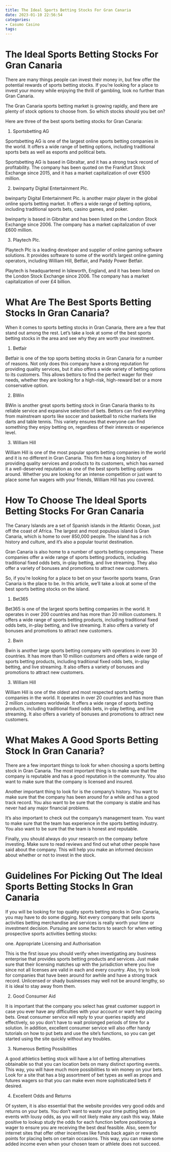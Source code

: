 ```yaml
---
title: The Ideal Sports Betting Stocks For Gran Canaria
date: 2023-01-10 22:56:54
categories:
- Casumo Casino
tags:
---
```



#  The Ideal Sports Betting Stocks For Gran Canaria

There are many things people can invest their money in, but few offer the potential rewards of sports betting stocks. If you’re looking for a place to invest your money while enjoying the thrill of gambling, look no further than Gran Canaria.

The Gran Canaria sports betting market is growing rapidly, and there are plenty of stock options to choose from. So which stocks should you bet on?

Here are three of the best sports betting stocks for Gran Canaria:

1. Sportsbetting AG

Sportsbetting AG is one of the largest online sports betting companies in the world. It offers a wide range of betting options, including traditional sports bets as well as esports and political bets.

Sportsbetting AG is based in Gibraltar, and it has a strong track record of profitability. The company has been quoted on the Frankfurt Stock Exchange since 2015, and it has a market capitalization of over €500 million.

2. bwinparty Digital Entertainment Plc.

bwinparty Digital Entertainment Plc. is another major player in the global online sports betting market. It offers a wide range of betting options, including traditional sports bets, casino games, and poker.

bwinparty is based in Gibraltar and has been listed on the London Stock Exchange since 2006. The company has a market capitalization of over £600 million.

3. Playtech Plc.

Playtech Plc is a leading developer and supplier of online gaming software solutions. It provides software to some of the world’s largest online gaming operators, including William Hill, Betfair, and Paddy Power Betfair.

Playtech is headquartered in Isleworth, England, and it has been listed on the London Stock Exchange since 2006. The company has a market capitalization of over £4 billion.

#  What Are The Best Sports Betting Stocks In Gran Canaria?

When it comes to sports betting stocks in Gran Canaria, there are a few that stand out among the rest. Let’s take a look at some of the best sports betting stocks in the area and see why they are worth your investment.

1. Betfair

Betfair is one of the top sports betting stocks in Gran Canaria for a number of reasons. Not only does this company have a strong reputation for providing quality services, but it also offers a wide variety of betting options to its customers. This allows bettors to find the perfect wager for their needs, whether they are looking for a high-risk, high-reward bet or a more conservative option.

2. BWin

BWin is another great sports betting stock in Gran Canaria thanks to its reliable service and expansive selection of bets. Bettors can find everything from mainstream sports like soccer and basketball to niche markets like darts and table tennis. This variety ensures that everyone can find something they enjoy betting on, regardless of their interests or experience level.

3. William Hill

William Hill is one of the most popular sports betting companies in the world and it is no different in Gran Canaria. This firm has a long history of providing quality services and products to its customers, which has earned it a well-deserved reputation as one of the best sports betting options around. Whether you are looking for an intense competition or just want to place some fun wagers with your friends, William Hill has you covered.

#  How To Choose The Ideal Sports Betting Stocks For Gran Canaria

The Canary Islands are a set of Spanish islands in the Atlantic Ocean, just off the coast of Africa. The largest and most populous island is Gran Canaria, which is home to over 850,000 people. The island has a rich history and culture, and it’s also a popular tourist destination.

Gran Canaria is also home to a number of sports betting companies. These companies offer a wide range of sports betting products, including traditional fixed odds bets, in-play betting, and live streaming. They also offer a variety of bonuses and promotions to attract new customers.

So, if you’re looking for a place to bet on your favorite sports teams, Gran Canaria is the place to be. In this article, we’ll take a look at some of the best sports betting stocks on the island.

1. Bet365

Bet365 is one of the largest sports betting companies in the world. It operates in over 200 countries and has more than 20 million customers. It offers a wide range of sports betting products, including traditional fixed odds bets, in-play betting, and live streaming. It also offers a variety of bonuses and promotions to attract new customers.

2. Bwin

Bwin is another large sports betting company with operations in over 30 countries. It has more than 10 million customers and offers a wide range of sports betting products, including traditional fixed odds bets, in-play betting, and live streaming. It also offers a variety of bonuses and promotions to attract new customers.

3. William Hill

William Hill is one of the oldest and most respected sports betting companies in the world. It operates in over 20 countries and has more than 2 million customers worldwide. It offers a wide range of sports betting products, including traditional fixed odds bets, in-play betting, and live streaming. It also offers a variety of bonuses and promotions to attract new customers.

#  What Makes A Good Sports Betting Stock In Gran Canaria?

There are a few important things to look for when choosing a sports betting stock in Gran Canaria. The most important thing is to make sure that the company is reputable and has a good reputation in the community. You also want to make sure that the company is licensed and insured.

Another important thing to look for is the company’s history. You want to make sure that the company has been around for a while and has a good track record. You also want to be sure that the company is stable and has never had any major financial problems.

It’s also important to check out the company’s management team. You want to make sure that the team has experience in the sports betting industry. You also want to be sure that the team is honest and reputable.

Finally, you should always do your research on the company before investing. Make sure to read reviews and find out what other people have said about the company. This will help you make an informed decision about whether or not to invest in the stock.

#  Guidelines For Picking Out The Ideal Sports Betting Stocks In Gran Canaria

If you will be looking for top quality sports betting stocks in Gran Canaria, you may have to do some digging. Not every company that sells sports activities betting merchandise and services is really worth your time or investment decision. Pursuing are some factors to search for when vetting prospective sports activities betting stocks:

one. Appropriate Licensing and Authorisation

This is the first issue you should verify when investigating any business enterprise that provides sports betting products and services. Just make sure that their licensing matches up with the jurisdiction where you live since not all licenses are valid in each and every country. Also, try to look for companies that have been around for awhile and have a strong track record. Unlicensed or shady businesses may well not be around lengthy, so it is ideal to stay away from them.

2. Good Consumer Aid

It is important that the company you select has great customer support in case you ever have any difficulties with your account or want help placing bets. Great consumer service will reply to your queries rapidly and effectively, so you don’t have to wait prolonged periods of time for a solution. In addition, excellent consumer service will also offer handy tutorials on how to put bets and use the site’s functions, so you can get started using the site quickly without any troubles.

3. Numerous Betting Possibilities

A good athletics betting stock will have a lot of betting alternatives obtainable so that you can location bets on many distinct sporting events. This way, you will have much more possibilities to win money on your bets. Look for a site that has a big assortment of bet types as well as props and futures wagers so that you can make even more sophisticated bets if desired.

4. Excellent Odds and Returns

Of system, it is also essential that the website provides very good odds and returns on your bets. You don’t want to waste your time putting bets on events with lousy odds, as you will not likely make any cash this way. Make positive to lookup study the odds for each function before positioning a wager to ensure you are receiving the best deal feasible. Also, seem for internet sites that offer other incentives like funds back again or rewards points for placing bets on certain occasions. This way, you can make some added income even when your chosen team or athlete does not succeed.
